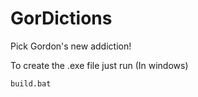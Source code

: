 # GorDictions
Pick Gordon's new addiction!


To create the .exe file just run (In windows)
```
build.bat
```
